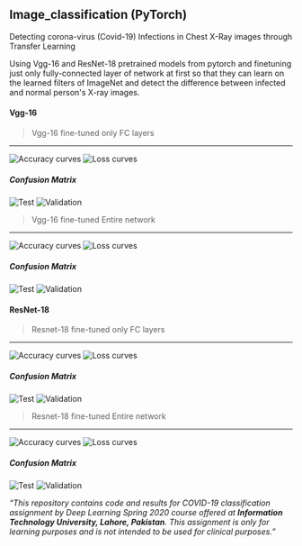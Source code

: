 ## Image_classification (PyTorch)

Detecting corona-virus (Covid-19) Infections in Chest X-Ray images through Transfer Learning

Using Vgg-16 and ResNet-18 pretrained models from pytorch and finetuning just only fully-connected layer of network at first so that they can learn on the learned filters of ImageNet and detect the difference between infected and normal person\'s X\-ray images. 

#### Vgg-16
> Vgg-16 fine-tuned only FC layers
-----

![Accuracy curves](/Accuracy_Loss/vgg_fc_acc.png) ![Loss curves](/Accuracy_Loss/vgg_fc_loss.png)

##### Confusion Matrix
![Test](/ConfusionMatrix/Only_FC/vggCM_test.png) ![Validation](/ConfusionMatrix/Only_FC/vggCM_val.png)


> Vgg-16 fine-tuned Entire network
-----

![Accuracy curves](/Accuracy_Loss/vgg_Ent_acc.png)  ![Loss curves](/Accuracy_Loss/vgg_Ent_loss.png)

##### Confusion Matrix
![Test](/ConfusionMatrix/Entire/vggCM_test.png) ![Validation](/ConfusionMatrix/Entire/vggCM_val.png)


#### ResNet-18
> Resnet-18 fine-tuned only FC layers
-----

![Accuracy curves](/Accuracy_Loss/resnet_fc_acc.png)  ![Loss curves](/Accuracy_Loss/resnet_fc_loss.png)

##### Confusion Matrix
![Test](/ConfusionMatrix/Only_FC/resnetCM_test.png) ![Validation](/ConfusionMatrix/Only_FC/resnetCM_val.png)


> Resnet-18 fine-tuned Entire network
-----

![Accuracy curves](/Accuracy_Loss/resnet_Ent_acc.png)  ![Loss curves](/Accuracy_Loss/resnet_Ent_loss.png)

##### Confusion Matrix
![Test](/ConfusionMatrix/Entire/resnetCM_test.png) ![Validation](/ConfusionMatrix/Entire/resnetCM_val.png)





_“This repository contains code and results for COVID-19 classification assignment by Deep Learning Spring 2020 course offered at **Information Technology University, Lahore, Pakistan**. This assignment is only for learning purposes and is not intended to be used for clinical purposes.”_

